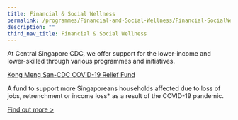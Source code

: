 ```yaml
---
title: Financial & Social Wellness
permalink: /programmes/Financial-and-Social-Wellness/Financial-SocialWellness
description: ""
third_nav_title: Financial & Social Wellness
---
```

At Central Singapore CDC, we offer support for the lower-income and lower-skilled through various programmes and initiatives.

[Kong Meng San-CDC COVID-19 Relief Fund
](https://www.cdc.gov.sg/centralsingapore/contentdetails/kms-cdc-covid-19-relief-fund)

A fund to support more Singaporeans households affected due to loss of jobs, retrenchment or income loss\* as a result of the COVID-19 pandemic.

[Find out more >]()